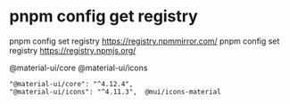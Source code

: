 # pnpm config get registry

pnpm config set registry <https://registry.npmmirror.com/>
pnpm config set registry <https://registry.npmjs.org/>

@material-ui/core @material-ui/icons

    "@material-ui/core": "^4.12.4",
    "@material-ui/icons": "^4.11.3",  @mui/icons-material
